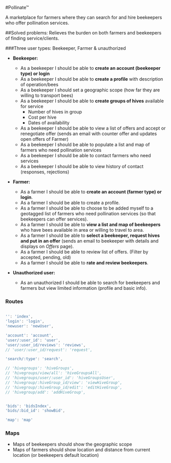 #Pollinate™

A marketplace for farmers where they can search for and hire beekeepers who offer pollination services.

##Solved problems:
Relieves the burden on both farmers and beekeepers of finding service/clients.

###Three user types: Beekeeper, Farmer & unauthorized

- **Beekeeper:**
	
	- As a beekeeper I should be able to **create an account (beekeeper type) or login**
	- As a beekeeper I should be able to **create a profile** with description of operation/bees
	- As a beekeeper I should set a geographic scope (how far they are willing to transport bees)
	- As a beekeeper I should be able to **create groups of hives** available for service
		- Number of hives in group
		- Cost per hive
		- Dates of availability
	- As a beekeeper I should be able to view a list of offers and accept or renegotiate offer (sends an email with counter offer and updates open offers of Farmer)
	- As a beekeeper I should be able to populate a list and map of farmers who need pollination services
	- As a beekeeper I should be able to contact farmers who need services
	- As a beekeeper I should be able to view history of contact (responses, rejections)

- **Farmer:**
	- As a farmer I should be able to **create an account (farmer type) or login**.
	- As a farmer I should be able to create a profile.
	- As a farmer I should be able to choose to be added myself to a geotagged list of farmers who need pollination services (so that beekeepers can offer services).
	- As a farmer I should be able to **view a list and map of beekeepers** who have bees available in area or willing to travel to area.
	- As a farmer I should be able to **select a beekeeper, request hives and put in an offer** (sends an email to beekeeper with details and displays on *Offers* page).
	- As a farmer I should be able to review list of offers. (Filter by accepted, pending, old)
	- As a farmer I should be able to **rate and review beekeepers**.

- **Unauthorized user:**
	- As an unauthorized I should be able to search for beekeepers and farmers but view limited information (profile and basic info). 

### Routes

```js

'': 'index',
'login': 'login',
'newuser': 'newUser',

'account': 'account',
'user/:user_id': 'user',
'user/:user_id/reviews': 'reviews',
// 'user/:user_id/request': 'request',

'search/:type': 'search',

// 'hivegroups': 'hiveGroups',
// 'hivegroups/view/all': 'hiveGroupsAll',
// 'hivegroups/user/:user_id': 'hiveGroupsUser',
// 'hivegroup/:hiveGroup_id/view': 'viewHiveGroup',
// 'hivegroup/:hiveGroup_id/edit': 'editHiveGroup',
// 'hivegroup/add': 'addHiveGroup',


'bids': 'bidsIndex',
'bids/:bid_id': 'showBid',

'map': 'map'


```
### Maps
- Maps of beekeepers should show the geographic scope
- Maps of farmers should show location and distance from current location (or beekeepers default location)

